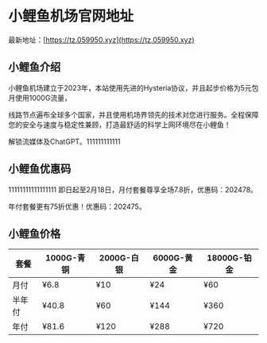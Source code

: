 # 小鲤鱼机场官网地址

最新地址：[https://tz.059950.xyz](https://tz.059950.xyz)

## 小鲤鱼介绍

小鲤鱼机场建立于2023年，本站使用先进的Hysteria协议，并且起步价格为5元包月使用1000G流量，

线路节点遍布全球多个国家，并且使用机场界领先的技术对您进行服务。全程保障您的安全与速度与稳定性兼顾，打造最舒适的科学上网环境尽在小鲤鱼！

解锁流媒体及ChatGPT。111111111111

## 小鲤鱼优惠码
11111111111111111
即日起至2月18日，月付套餐尊享全场7.8折，优惠码：202478。

年付套餐更有75折优惠！优惠码：202475。

## 小鲤鱼价格

|套餐|1000G-青铜|2000G-白银|6000G-黄金|18000G-铂金|
|----|----|----|----|----|
|月付|¥6.8|¥10|¥24|¥60|
|半年付|¥40.8|¥60|¥144|¥360|
|年付|¥81.6|¥120|¥288|¥720|


